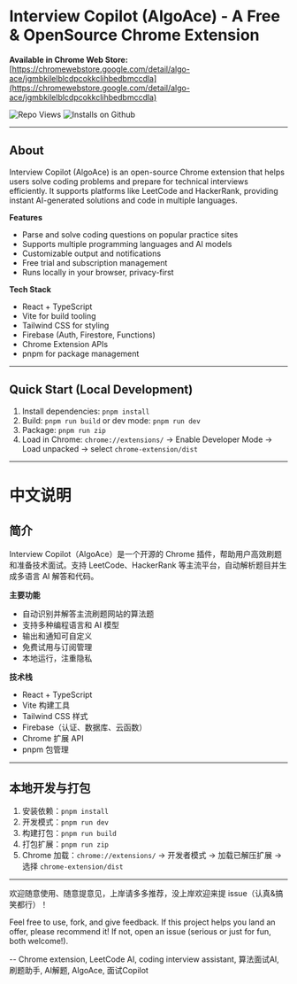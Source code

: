 # Interview Copilot (AlgoAce) - A Free & OpenSource Chrome Extension

**Available in Chrome Web Store:** [https://chromewebstore.google.com/detail/algo-ace/jgmbkilelblcdpcokkclihbedbmccdla](https://chromewebstore.google.com/detail/algo-ace/jgmbkilelblcdpcokkclihbedbmccdla)

![Repo Views](https://komarev.com/ghpvc/?username=ScofieldaCreep&label=Views&color=blue)
![Installs on Github](https://img.shields.io/github/downloads/ScofieldaCreep/InterviewCopilot/total?color=brightgreen)


---

## About
Interview Copilot (AlgoAce) is an open-source Chrome extension that helps users solve coding problems and prepare for technical interviews efficiently. It supports platforms like LeetCode and HackerRank, providing instant AI-generated solutions and code in multiple languages.

**Features**
- Parse and solve coding questions on popular practice sites
- Supports multiple programming languages and AI models
- Customizable output and notifications
- Free trial and subscription management
- Runs locally in your browser, privacy-first

**Tech Stack**
- React + TypeScript
- Vite for build tooling
- Tailwind CSS for styling
- Firebase (Auth, Firestore, Functions)
- Chrome Extension APIs
- pnpm for package management

---

## Quick Start (Local Development)

1. Install dependencies: `pnpm install`
2. Build: `pnpm run build` or dev mode: `pnpm run dev`
3. Package: `pnpm run zip`
4. Load in Chrome: `chrome://extensions/` → Enable Developer Mode → Load unpacked → select `chrome-extension/dist`

---

# 中文说明

## 简介
Interview Copilot（AlgoAce）是一个开源的 Chrome 插件，帮助用户高效刷题和准备技术面试。支持 LeetCode、HackerRank 等主流平台，自动解析题目并生成多语言 AI 解答和代码。

**主要功能**
- 自动识别并解答主流刷题网站的算法题
- 支持多种编程语言和 AI 模型
- 输出和通知可自定义
- 免费试用与订阅管理
- 本地运行，注重隐私

**技术栈**
- React + TypeScript
- Vite 构建工具
- Tailwind CSS 样式
- Firebase（认证、数据库、云函数）
- Chrome 扩展 API
- pnpm 包管理

---

## 本地开发与打包
1. 安装依赖：`pnpm install`
2. 开发模式：`pnpm run dev`
3. 构建打包：`pnpm run build`
4. 打包扩展：`pnpm run zip`
5. Chrome 加载：`chrome://extensions/` → 开发者模式 → 加载已解压扩展 → 选择 `chrome-extension/dist`

---

欢迎随意使用、随意提意见，上岸请多多推荐，没上岸欢迎来提 issue（认真&搞笑都行）！

Feel free to use, fork, and give feedback. If this project helps you land an offer, please recommend it! If not, open an issue (serious or just for fun, both welcome!).

-- Chrome extension, LeetCode AI, coding interview assistant, 算法面试AI, 刷题助手, AI解题, AlgoAce, 面试Copilot
